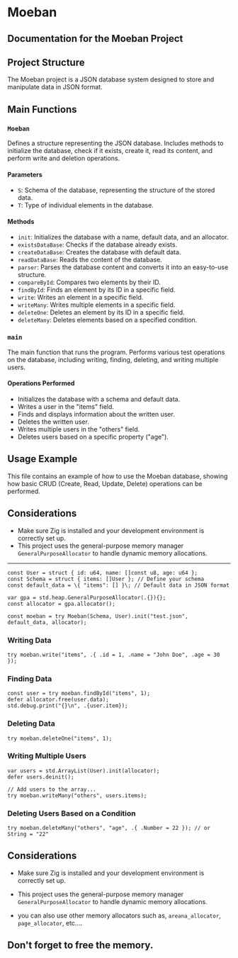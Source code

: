 # Moeban

## Documentation for the Moeban Project

## Project Structure
The Moeban project is a JSON database system designed to store and manipulate data in JSON format.

## Main Functions

### `Moeban`
Defines a structure representing the JSON database. Includes methods to initialize the database, check if it exists, create it, read its content, and perform write and deletion operations.

#### Parameters
- `S`: Schema of the database, representing the structure of the stored data.
- `T`: Type of individual elements in the database.

#### Methods
- `init`: Initializes the database with a name, default data, and an allocator.
- `existsDataBase`: Checks if the database already exists.
- `createDataBase`: Creates the database with default data.
- `readDataBase`: Reads the content of the database.
- `parser`: Parses the database content and converts it into an easy-to-use structure.
- `compareById`: Compares two elements by their ID.
- `findById`: Finds an element by its ID in a specific field.
- `write`: Writes an element in a specific field.
- `writeMany`: Writes multiple elements in a specific field.
- `deleteOne`: Deletes an element by its ID in a specific field.
- `deleteMany`: Deletes elements based on a specified condition.

### `main`
The main function that runs the program. Performs various test operations on the database, including writing, finding, deleting, and writing multiple users.

#### Operations Performed
- Initializes the database with a schema and default data.
- Writes a user in the "items" field.
- Finds and displays information about the written user.
- Deletes the written user.
- Writes multiple users in the "others" field.
- Deletes users based on a specific property ("age").

## Usage Example
This file contains an example of how to use the Moeban database, showing how basic CRUD (Create, Read, Update, Delete) operations can be performed.

## Considerations
- Make sure Zig is installed and your development environment is correctly set up.
- This project uses the general-purpose memory manager `GeneralPurposeAllocator` to handle dynamic memory allocations.

---

```zig
const User = struct { id: u64, name: []const u8, age: u64 };
const Schema = struct { items: []User }; // Define your schema 
const default_data = \{ "items": [] }\; // Default data in JSON format

var gpa = std.heap.GeneralPurposeAllocator(.{}){};
const allocator = gpa.allocator();

const moeban = try Moeban(Schema, User).init("test.json", default_data, allocator);
```

### Writing Data
```zig
try moeban.write("items", .{ .id = 1, .name = "John Doe", .age = 30 });
```

### Finding Data
```zig
const user = try moeban.findById("items", 1); 
defer allocator.free(user.data); 
std.debug.print("{}\n", .{user.item});
```

### Deleting Data
```zig 
try moeban.deleteOne("items", 1);
```

### Writing Multiple Users
```zig 
var users = std.ArrayList(User).init(allocator); 
defer users.deinit(); 

// Add users to the array...
try moeban.writeMany("others", users.items);
```

### Deleting Users Based on a Condition
```zig 
try moeban.deleteMany("others", "age", .{ .Number = 22 }); // or String = "22"
```

## Considerations
- Make sure Zig is installed and your development environment is correctly set up.
- This project uses the general-purpose memory manager `GeneralPurposeAllocator` to handle dynamic memory allocations.

- you can also use other memory allocators such as, `areana_allocator`, `page_allocator`, etc....

Don't forget to free the memory.
---
